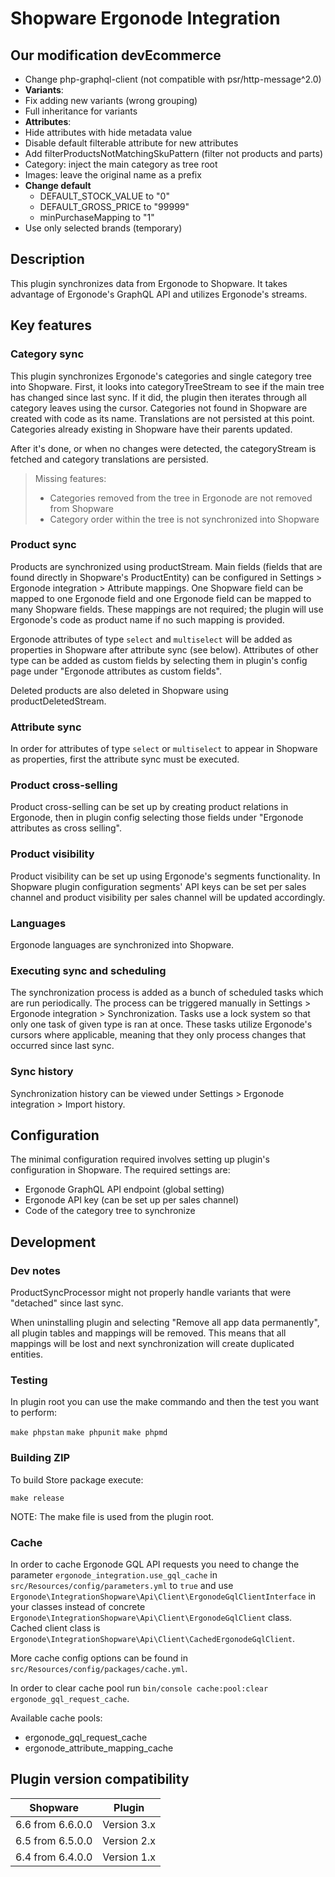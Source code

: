 # Shopware Ergonode Integration

## Our modification devEcommerce
- Change php-graphql-client (not compatible with psr/http-message^2.0)
- **Variants**:
- Fix adding new variants (wrong grouping)
- Full inheritance for variants
- **Attributes**:
- Hide attributes with hide metadata value
- Disable default filterable attribute for new attributes
- Add filterProductsNotMatchingSkuPattern (filter not products and parts)
- Category: inject the main category as tree root
- Images: leave the original name as a prefix
- **Change default**
  - DEFAULT_STOCK_VALUE to "0"
  - DEFAULT_GROSS_PRICE to "99999"
  - minPurchaseMapping to "1"
- Use only selected brands (temporary)

## Description

This plugin synchronizes data from Ergonode to Shopware. It takes advantage of Ergonode's GraphQL API and utilizes
Ergonode's streams.

## Key features

### Category sync

This plugin synchronizes Ergonode's categories and single category tree into Shopware. First, it looks into
categoryTreeStream to see if the main tree has changed since last sync. If it did, the plugin then iterates through
all category leaves using the cursor. Categories not found in Shopware are created with code as its name. Translations
are not persisted at this point. Categories already existing in Shopware have their parents updated.

After it's done, or when no changes were detected, the categoryStream is fetched and category translations are
persisted.

> Missing features:
> - Categories removed from the tree in Ergonode are not removed from Shopware
> - Category order within the tree is not synchronized into Shopware

### Product sync

Products are synchronized using productStream. Main fields (fields that are found directly in Shopware's ProductEntity)
can be configured in Settings > Ergonode integration > Attribute mappings. One Shopware field can be mapped to one
Ergonode field and one Ergonode field can be mapped to many Shopware fields. These mappings are not required; the plugin
will use Ergonode's code as product name if no such mapping is provided.

Ergonode attributes of type `select` and `multiselect` will be added as properties in Shopware after attribute sync
(see below). Attributes of other type can be added as custom fields by selecting them in plugin's config page under
"Ergonode attributes as custom fields".

Deleted products are also deleted in Shopware using productDeletedStream.

### Attribute sync

In order for attributes of type `select` or `multiselect` to appear in Shopware as properties, first the attribute sync
must be executed.

### Product cross-selling

Product cross-selling can be set up by creating product relations in Ergonode, then in plugin config selecting those
fields under "Ergonode attributes as cross selling".

### Product visibility

Product visibility can be set up using Ergonode's segments functionality. In Shopware plugin configuration segments'
API keys can be set per sales channel and product visibility per sales channel will be updated accordingly.

### Languages

Ergonode languages are synchronized into Shopware.

### Executing sync and scheduling

The synchronization process is added as a bunch of scheduled tasks which are run periodically. The process can be
triggered manually in Settings > Ergonode integration > Synchronization. Tasks use a lock system so that only one task
of given type is ran at once. These tasks utilize Ergonode's cursors where applicable, meaning that they only process
changes that occurred since last sync.

### Sync history

Synchronization history can be viewed under Settings > Ergonode integration > Import history.

## Configuration

The minimal configuration required involves setting up plugin's configuration in Shopware. The required settings are:

- Ergonode GraphQL API endpoint (global setting)
- Ergonode API key (can be set up per sales channel)
- Code of the category tree to synchronize

## Development

### Dev notes

ProductSyncProcessor might not properly handle variants that were "detached" since last sync.

When uninstalling plugin and selecting "Remove all app data permanently", all plugin tables and mappings will be
removed. This means that all mappings will be lost and next synchronization will create duplicated entities.

### Testing

In plugin root you can use the make commando and then the test you want to perform:

`make phpstan`
`make phpunit`
`make phpmd`

### Building ZIP

To build Store package execute:

`make release`

NOTE: The make file is used from the plugin root.

### Cache

In order to cache Ergonode GQL API requests you need to change the parameter `ergonode_integration.use_gql_cache`
in `src/Resources/config/parameters.yml` to `true` and
use `Ergonode\IntegrationShopware\Api\Client\ErgonodeGqlClientInterface` in your
classes instead of concrete `Ergonode\IntegrationShopware\Api\Client\ErgonodeGqlClient` class. Cached client class is
`Ergonode\IntegrationShopware\Api\Client\CachedErgonodeGqlClient`.

More cache config options can be found in
`src/Resources/config/packages/cache.yml`.

In order to clear cache pool run `bin/console cache:pool:clear ergonode_gql_request_cache`.

Available cache pools:
- ergonode_gql_request_cache
- ergonode_attribute_mapping_cache

## Plugin version compatibility
| Shopware         | Plugin      |
|------------------|-------------|
| 6.6 from 6.6.0.0 | Version 3.x |
| 6.5 from 6.5.0.0 | Version 2.x  |
| 6.4 from 6.4.0.0 | Version 1.x  |